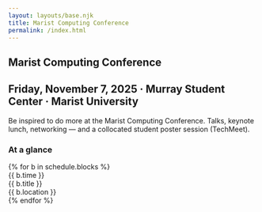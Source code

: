 ```yaml
---
layout: layouts/base.njk
title: Marist Computing Conference
permalink: /index.html
---
```



<section class="hero">
  <h1>Marist Computing Conference</h1>
  <h2>Friday, November 7, 2025 · Murray Student Center · Marist University</h2>
  <p>Be inspired to do more at the Marist Computing Conference. Talks, keynote lunch, networking — and a collocated student poster session (TechMeet).</p>
</section>


<section class="schedule">
  <h3>At a glance</h3>
  {% for b in schedule.blocks %}
    <div class="schedule-item">
      <div class="time">{{ b.time }}</div>
      <div class="title">{{ b.title }}</div>
      <div class="location">{{ b.location }}</div>
    </div>
  {% endfor %}
</section>
